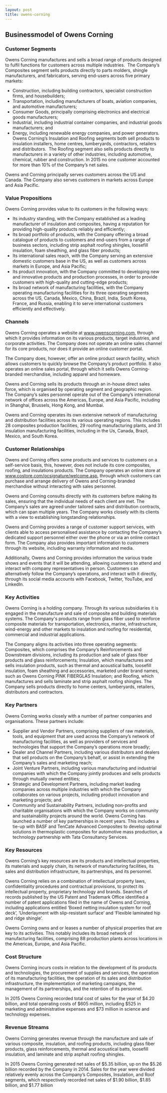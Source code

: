 ```yaml
---
layout: post
title: owens-corning
---
```


Businessmodel of Owens Corning
-------------------------------

### Customer Segments

Owens Corning manufactures and sells a broad range of products designed to fulfil functions for customers across multiple industries.  The Company’s Composites segment sells products directly to parts molders, shingle manufacturers, and fabricators, serving end-users across five primary markets:

 * Construction, including building contractors, specialist construction firms, and housebuilders;
* Transportation, including manufacturers of boats, aviation companies, and automotive manufacturers;
* Consumer Goods, principally comprising electronics and electrical goods manufacturers;
* Industrial, including industrial container companies, and industrial goods manufacturers; and
* Energy, including renewable energy companies, and power generators.
 Owens Corning’s Insulation and Roofing segments both sell products to insulation installers, home centres, lumberyards, contractors, retailers and distributors.  The Roofing segment also sells products directly to manufacturers in a variety of other industries, including automotive, chemical, rubber and construction. In 2015 no one customer accounted for more than 10% of the Company’s net sales.

Owens and Corning principally serves customers across the US and Canada. The Company also serves customers in markets across Europe and Asia Pacific.

### Value Propositions

Owens Corning provides value to its customers in the following ways:

 * Its industry standing, with the Company established as a leading manufacturer of insulation and composites, having a reputation for providing high-quality products reliably and efficiently;
* Its broad portfolio of products, with the Company offering a broad catalogue of products to customers and end-users from a range of business sectors, including strip asphalt roofing shingles, loosefill insulation, foam sheathing, and glass fiber products;
* Its international sales reach, with the Company serving an extensive domestic customers base in the US, as well as customers across markets in Europe, and Asia Pacific;
* Its product innovation, with the Company committed to developing new and innovative products and production processes, in order to provide customers with high-quality and cutting-edge products;
* Its broad network of manufacturing facilities, with the Company operating manufacturing facilities for its three operating segments across the US, Canada, Mexico, China, Brazil, India, South Korea, France, and Russia, enabling it to serve international customers efficiently and effectively.
 ### Channels

Owens Corning operates a website at www.owenscorning.com, through which it provides information on its various products, target industries, and corporate activities. The Company does not operate an online sales channel for its core products, nor does it provide an online customer portal.

The Company does, however, offer an online product search facility, which allows customers to quickly browse the Company’s product portfolio. It also operates an online sales portal, through which it sells Owens Corning-branded merchandise, including apparel and homeware.

Owens and Corning sells its products through an in-house direct sales force, which is organised by operating segment and geographic region.  The Company’s sales personnel operate out of the Company’s international network of offices across the Americas, Europe, and Asia Pacific, including in Shanghai, Brussels, Hong Kong, and Mumbai.

Owens and Corning operates its own extensive network of manufacturing and distribution facilities across its various operating regions. This includes 28 composites production facilities, 29 roofing manufacturing plants, and 31 insulation manufacturing facilities, including in the Us, Canada, Brazil, Mexico, and South Korea.

### Customer Relationships

Owens and Corning offers some products and services to customers on a self-service basis, this, however, does not include its core composites, roofing, and insulations products. The Company operates an online store at www.costore.com/ocsignature/welcome.asp, through which customers can purchase and arrange delivery of Owens and Corning-branded merchandise without interacting with sales personnel.

Owens and Corning consults directly with its customers before making its sales, ensuring that the individual needs of each client are met. The Company’s sales are agreed under tailored sales and distribution contracts, which can span multiple years. The Company works closely with its clients with a view to establishing longstanding relationships.

Owens and Corning provides a range of customer support services, with clients able to access personalised assistance by contacting the Company’s dedicated support personnel either over the phone or via an online contact form. The Company also provides important information to customers through its website, including warranty information and media.

Additionally, Owens and Corning provides information the various trade shows and events that it will be attending, allowing customers to attend and interact with company representatives in person. Customers can alternatively follow the Company’s operations, and interact with it directly, through its social media accounts with Facebook, Twitter, YouTube, and LinkedIn.

### Key Activities

Owens Corning is a holding company. Through its various subsidiaries it is engaged in the manufacture and sale of composite and building materials systems. The Company's products range from glass fiber used to reinforce composite materials for transportation, electronics, marine, infrastructure, wind-energy and other markets to insulation and roofing for residential, commercial and industrial applications.

The Company aligns its activities into three operating segments: Composites, which comprises the Company’s Reinforcements and Downstream divisions, including its production and sale of glass fiber products and glass reinforcements; Insulation, which manufactures and sells insulation products, such as thermal and acoustical batts, loosefill insulation, foam sheathing and accessories, marketed under brand names, such as Owens Corning PINK FIBERGLAS Insulation; and Roofing, which manufactures and sells laminate and strip asphalt roofing shingles. The Company sells products directly to home centers, lumberyards, retailers, distributors and contractors.

### Key Partners

Owens Corning works closely with a number of partner companies and organisations. These partners include:

 * Supplier and Vendor Partners, comprising suppliers of raw materials, tools, and equipment that are used across the Company’s network of manufacturing facilities, as well as providers of services and technologies that support the Company’s operations more broadly;
* Dealer and Channel Partners, including various distributors and dealers that sell products on the Company’s behalf, or assist in extending the Company’s sales and marketing reach;
* Joint Venture Partners, including various manufacturing and industrial companies with which the Company jointly produces and sells products through mutually owned entities;
* Strategic and Development Partners, including market leading companies across multiple industries with which the Company collaborates on various projects, including product innovation and marketing projects; and
* Community and Sustainability Partners, including non-profits and charitable organisations with which the Company works on community and sustainability projects around the world.
 Owens Corning has launched a number of key partnerships in recent years. This includes a tie-up with BASF and TenCate Advanced Composites to develop optimal solutions in thermoplastic composites for automotive mass production, a technology partnership with Tata Consultancy Services.

### Key Resources

Owens Corning’s key resources are its products and intellectual properties, its materials and supply chain, its network of manufacturing facilities, its sales and distribution infrastructure, its partnerships, and its personnel.

Owens Corning relies on a combination of intellectual property laws, confidentiality procedures and contractual provisions, to protect its intellectual property, proprietary technology and brands. Searches of records published by the US Patent and Trademark Office identified a number of patent applications filed in the name of Owens and Corning, including applications entitled ‘Boxed netting insulation system for roof deck’, ‘Underlayment with slip-resistant surface’ and ‘Flexible laminated hip and ridge shingle’.

Owens Corning owns and or leases a number of physical properties that are key to its activities. This notably includes its broad network of manufacturing facilities, comprising 88 production plants across locations in the Americas, Europe, and Asia Pacific.

### Cost Structure

Owens Corning incurs costs in relation to the development of its products and technologies, the procurement of supplies and services, the operation of its manufacturing facilities, the operation of its sales and distribution infrastructure, the implementation of marketing campaigns, the management of its partnerships, and the retention of its personnel.

In 2015 Owens Corning recorded total cost of sales for the year of $4.20 billion, and total operating costs of $605 million, including $525 in marketing and administrative expenses and $73 million in science and technology expenses.

### Revenue Streams

Owens Corning generates revenue through the manufacture and sale of various composite, insulation, and roofing products, including glass fiber products, glass reinforcements, thermal and acoustical batts, loosefill insulation, and laminate and strip asphalt roofing shingles.

In 2015 Owens Corning generated net sales of $5.35 billion, up on the $5.26 billion recorded by the Company in 2014. Sales for the year were divided relatively evenly across the Company’s Composites, Insulation, and Roof segments, which respectively recorded net sales of $1.90 billion, $1.85 billion, and $1.77 billion
